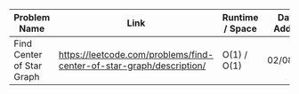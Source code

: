 | Problem Name            | Link                                                         | Runtime / Space  | Date Added |
| ----------------------- | ------------------------------------------------------------ |------------------| ---------- |
|  Find Center of Star Graph | https://leetcode.com/problems/find-center-of-star-graph/description/ |  O(1) / O(1)  | 02/08/25   |
